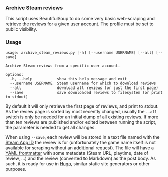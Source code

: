 ### Archive Steam reviews

This script uses BeautifulSoup to do some very basic web-scraping and retrieve the reviews for a given user account. The profile must be set to public visibility.

### Usage

```
usage: archive_steam_reviews.py [-h] [--username USERNAME] [--all] [--save]

Archive Steam reviews from a specific user account.

options:
  -h, --help           show this help message and exit
  --username USERNAME  Steam username for which to download reviews
  --all                download all reviews (or just the first page)
  --save               save downloaded reviews to filesystem (or print to stdout)
```

By default it will only retrieve the first page of reviews, and print to stdout. As the review page is sorted by most recently changed, usually the `--all` switch is only be needed for an initial dump of all existing reviews. If more than ten reviews are published and/or edited between running the script, the parameter is needed to get all changes.

When using `--save`, each review will be stored in a text file named with the [Steam App ID](https://steamdb.info/apps/) the review is for (unfortunately the game name itself is not available for scraping without an additional request). The file will have a [YAML frontmatter](https://gohugo.io/content-management/front-matter/) with some metadata (Steam URL, playtime, date of review, …) and the review (converted to Markdown) as the post body. As such, it is ready for use in [Hugo](https://gohugo.io/), similar static site generators or other purposes.
